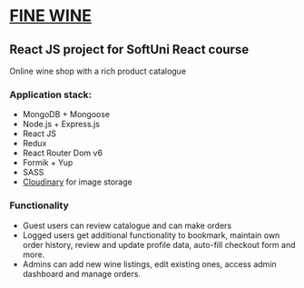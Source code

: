 # [FINE WINE](https://fine-wine-app.herokuapp.com/)
## React JS project for SoftUni React course
Online wine shop with a rich product catalogue
### Application stack:
* MongoDB + Mongoose
* Node.js + Express.js
* React JS
* Redux
* React Router Dom v6
* Formik + Yup
* SASS
* [Cloudinary](https://cloudinary.com/) for image storage
### Functionality
* Guest users can review catalogue and can make orders
* Logged users get additional functionality to bookmark, maintain own order history, review and update profile data, auto-fill checkout form and more.
* Admins can add new wine listings, edit existing ones, access admin dashboard and manage orders.